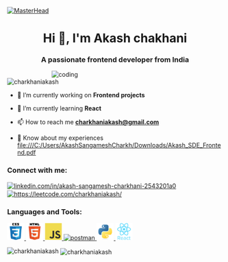 [![MasterHead](https://www.shutterstock.com/image-photo/computer-language-programming-javascript-code-600w-1361674454.jpg)](http://charkhaniakash.io/)

<h1 align="center">Hi 👋, I'm Akash chakhani</h1>
<h3 align="center">A passionate frontend developer from India</h3>
<img align="right" width="400" src="https://blog.alexdevero.com/wp-content/uploads/2019/08/12-07-19-16-tips-to-become-a-better-programmer-pt1-blog.jpg" alt="coding">

<p align="left"> <img src="https://komarev.com/ghpvc/?username=charkhaniakash&label=Profile%20views&color=0e75b6&style=flat" alt="charkhaniakash" /> </p>

- 🔭 I’m currently working on **Frontend projects**

- 🌱 I’m currently learning **React**

- 📫 How to reach me **charkhaniakash@gmail.com**

- 📄 Know about my experiences [file:///C:/Users/AkashSangameshCharkh/Downloads/Akash_SDE_Frontend.pdf](file:///C:/Users/AkashSangameshCharkh/Downloads/Akash_SDE_Frontend.pdf)

<h3 align="left">Connect with me:</h3>
<p align="left">
<a href="https://linkedin.com/in/linkedin.com/in/akash-sangamesh-charkhani-2543201a0" target="blank"><img align="center" src="https://raw.githubusercontent.com/rahuldkjain/github-profile-readme-generator/master/src/images/icons/Social/linked-in-alt.svg" alt="linkedin.com/in/akash-sangamesh-charkhani-2543201a0" height="30" width="40" /></a>
<a href="https://www.leetcode.com/https://leetcode.com/charkhaniakash/" target="blank"><img align="center" src="https://raw.githubusercontent.com/rahuldkjain/github-profile-readme-generator/master/src/images/icons/Social/leet-code.svg" alt="https://leetcode.com/charkhaniakash/" height="30" width="40" /></a>
</p>

<h3 align="left">Languages and Tools:</h3>
<p align="left"> <a href="https://www.w3schools.com/css/" target="_blank" rel="noreferrer"> <img src="https://raw.githubusercontent.com/devicons/devicon/master/icons/css3/css3-original-wordmark.svg" alt="css3" width="40" height="40"/> </a> <a href="https://www.w3.org/html/" target="_blank" rel="noreferrer"> <img src="https://raw.githubusercontent.com/devicons/devicon/master/icons/html5/html5-original-wordmark.svg" alt="html5" width="40" height="40"/> </a> <a href="https://developer.mozilla.org/en-US/docs/Web/JavaScript" target="_blank" rel="noreferrer"> <img src="https://raw.githubusercontent.com/devicons/devicon/master/icons/javascript/javascript-original.svg" alt="javascript" width="40" height="40"/> </a> <a href="https://postman.com" target="_blank" rel="noreferrer"> <img src="https://www.vectorlogo.zone/logos/getpostman/getpostman-icon.svg" alt="postman" width="40" height="40"/> </a> <a href="https://www.python.org" target="_blank" rel="noreferrer"> <img src="https://raw.githubusercontent.com/devicons/devicon/master/icons/python/python-original.svg" alt="python" width="40" height="40"/> </a> <a href="https://reactjs.org/" target="_blank" rel="noreferrer"> <img src="https://raw.githubusercontent.com/devicons/devicon/master/icons/react/react-original-wordmark.svg" alt="react" width="40" height="40"/> </a> </p>

<p><img align="left" src="https://github-readme-stats.vercel.app/api/top-langs?username=charkhaniakash&show_icons=true&locale=en&layout=compact" alt="charkhaniakash" /></p>

<p>&nbsp;<img align="center" src="https://github-readme-stats.vercel.app/api?username=charkhaniakash&show_icons=true&locale=en" alt="charkhaniakash" /></p>
